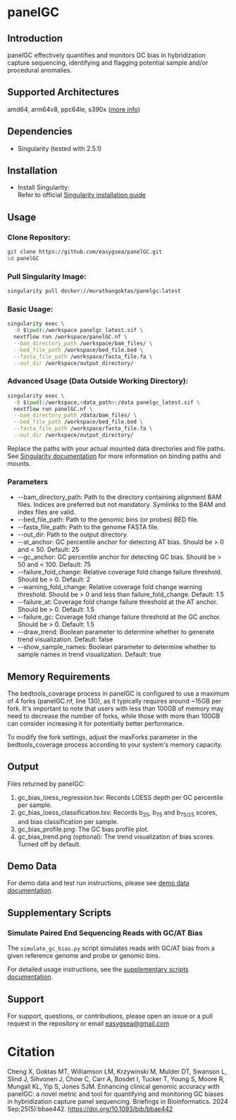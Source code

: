 # panelGC

## Introduction
panelGC effectively quantifies and monitors GC bias in hybridization capture sequencing, identifying and flagging potential sample and/or procedural anomalies.

## Supported Architectures
amd64, arm64v8, ppc64le, s390x ([more info](https://github.com/docker-library/official-images#architectures-other-than-amd64))

## Dependencies
- Singularity (tested with 2.5.1)

## Installation
- Install Singularity: \
Refer to official [Singularity installation guide](https://docs.sylabs.io/guides/latest/user-guide/quick_start.html)

## Usage
### Clone Repository:
```bash
git clone https://github.com/easygsea/panelGC.git
cd panelGC
```
### Pull Singularity Image:
```bash
singularity pull docker://murathangoktas/panelgc:latest
```
### Basic Usage:
```bash
singularity exec \
  -B $(pwd):/workspace panelgc_latest.sif \
  nextflow run /workspace/panelGC.nf \
  --bam_directory_path /workspace/bam_files/ \
  --bed_file_path /workspace/bed_file.bed \
  --fasta_file_path /workspace/fasta_file.fa \
  --out_dir /workspace/output_directory/
```
### Advanced Usage (Data Outside Working Directory):
```bash
singularity exec \
  -B $(pwd):/workspace,<data_path>:/data panelgc_latest.sif \
  nextflow run panelGC.nf \
  --bam_directory_path /data/bam_files/ \
  --bed_file_path /workspace/bed_file.bed \
  --fasta_file_path /workspace/fasta_file.fa \
  --out_dir /workspace/output_directory/
```
Replace the paths with your actual mounted data directories and file paths. See [Singularity documentation](https://docs.sylabs.io/guides/2.5/user-guide/bind_paths_and_mounts.html) for more information on binding paths and mounts. 

### Parameters
- --bam_directory_path: Path to the directory containing alignment BAM files. Indices are preferred but not mandatory. Symlinks to the BAM and index files are valid.
- --bed_file_path: Path to the genomic bins (or probes) BED file.
- --fasta_file_path: Path to the genome FASTA file.
- --out_dir: Path to the output directory.
- --at_anchor: GC percentile anchor for detecting AT bias. Should be > 0 and < 50. Default: 25
- --gc_anchor: GC percentile anchor for detecting GC bias. Should be > 50 and < 100. Default: 75
- --failure_fold_change: Relative coverage fold change failure threshold. Should be > 0. Default: 2
- --warning_fold_change: Relative coverage fold change warning threshold. Should be > 0 and less than failure_fold_change. Default: 1.5
- --failure_at: Coverage fold change failure threshold at the AT anchor. Should be > 0. Default: 1.5
- --failure_gc: Coverage fold change failure threshold at the GC anchor. Should be > 0. Default: 1.5
- --draw_trend: Boolean parameter to determine whether to generate trend visualization. Default: false
- --show_sample_names: Boolean parameter to determine whether to sample names in trend visualization. Default: true

## Memory Requirements
The bedtools_coverage process in panelGC is configured to use a maximum of 4 forks (panelGC.nf, line 130), as it typically requires around ~15GB per fork. It's important to note that users with less than 100GB of memory may need to decrease the number of forks, while those with more than 100GB can consider increasing it for potentially better performance.

To modify the fork settings, adjust the maxForks parameter in the bedtools_coverage process according to your system's memory capacity.

## Output
Files returned by panelGC:
1. gc_bias_loess_regression.tsv:
Records LOESS depth per GC percentile per sample.
2. gc_bias_loess_classification.tsv:
Records b<sub>25</sub>, b<sub>75</sub> and b<sub>75/25</sub> scores, and bias classification per sample.
3. gc_bias_profile.png:
The GC bias profile plot.
4. gc_bias_trend.png (optional):
The trend visualization of bias scores. Turned off by default.

## Demo Data

For demo data and test run instructions, please see [demo data documentation](demo_data/).

## Supplementary Scripts

### Simulate Paired End Sequencing Reads with GC/AT Bias

The `simulate_gc_bias.py` script simulates reads with GC/AT bias from a given reference genome and probe or genomic bins. 

For detailed usage instructions, see the [supplementary scripts documentation](supplementary_scripts/).

## Support
For support, questions, or contributions, please open an issue or a pull request in the repository or email easygsea@gmail.com

# Citation
Cheng X, Goktas MT, Williamson LM, Krzywinski M, Mulder DT, Swanson L, Slind J, Sihvonen J, Chow C, Carr A, Bosdet I, Tucker T, Young S, Moore R, Mungall KL, Yip S, Jones SJM. Enhancing clinical genomic accuracy with panelGC: a novel metric and tool for quantifying and monitoring GC biases in hybridization capture panel sequencing. Briefings in Bioinformatics. 2024 Sep;25(5):bbae442.
https://doi.org/10.1093/bib/bbae442
